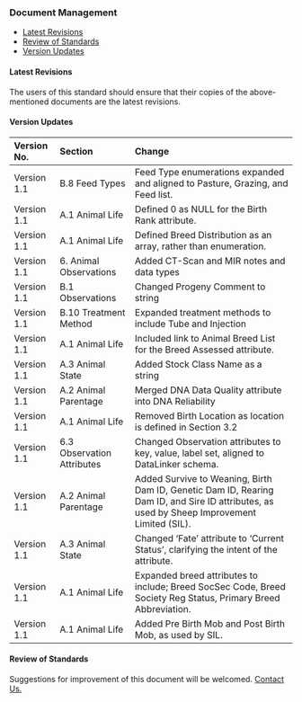 ### Document Management

* [Latest Revisions](#Latest-Revisions)
* [Review of Standards](#Review-of-Standards)
* [Version Updates](#Version-Updates)

#### Latest Revisions
The users of this standard should ensure that their copies of the above-mentioned documents are the latest revisions.  

#### Version Updates
Version No. | Section | Change
:---------- | :------ | :-----
Version 1.1 | B.8 Feed Types | Feed Type enumerations expanded and aligned to Pasture, Grazing, and Feed list.
Version 1.1	| A.1 Animal Life | Defined 0 as NULL for the Birth Rank attribute.
Version 1.1 | A.1 Animal Life | Defined Breed Distribution as an array, rather than enumeration.
Version 1.1 | 6. Animal Observations | Added CT-Scan and MIR notes and data types
Version 1.1 | B.1 Observations | Changed Progeny Comment to string
Version 1.1 | B.10 Treatment Method | Expanded treatment methods to include Tube and Injection
Version 1.1 | A.1 Animal Life | Included link to Animal Breed List for the Breed Assessed attribute.
Version 1.1 | A.3 Animal State | Added Stock Class Name as a string
Version 1.1 | A.2 Animal Parentage | Merged DNA Data Quality attribute into DNA Reliability
Version 1.1 | A.1 Animal Life | Removed Birth Location as location is defined in Section 3.2
Version 1.1 | 6.3 Observation Attributes | Changed Observation attributes to key, value, label set, aligned to DataLinker schema.
Version 1.1 | A.2 Animal Parentage | Added Survive to Weaning, Birth Dam ID, Genetic Dam ID, Rearing Dam ID, and Sire ID attributes, as used by Sheep Improvement Limited (SIL).
Version 1.1 | A.3 Animal State | Changed ‘Fate’ attribute to ‘Current Status’, clarifying the intent of the attribute.
Version 1.1 | A.1 Animal Life | Expanded breed attributes to include; Breed SocSec Code, Breed Society Reg Status, Primary Breed Abbreviation.
Version 1.1 | A.1 Animal Life | Added Pre Birth Mob and Post Birth Mob, as used by SIL.

#### Review of Standards
Suggestions for improvement of this document will be welcomed. [Contact Us.](https://github.com/Datalinker-Org/Datalinker-Org.io/blob/master/contact.md)
